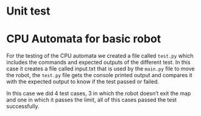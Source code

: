 # Unit test

# **CPU Automata for basic robot**

For the testing of the CPU automata we created a file called `test.py` which includes the commands and expected outputs of the different test. In this case it creates a file called input.txt that is used by the `main.py` file to move the robot, the `test.py` file gets the console printed output and compares it with the expected output to know if the test passed or failed.

In this case we did 4 test cases, 3 in which the robot doesn’t exit the map and one in which it passes the limit, all of this cases passed the test successfully.